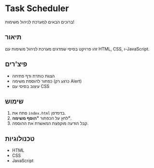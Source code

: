 # Task Scheduler

ברוכים הבאים למערכת לניהול משימות!

## תיאור
זהו פרויקט בסיסי שמדגים מערכת לניהול משימות עם HTML, CSS, ו-JavaScript.

## פיצ'רים
- הצגת כותרת ודף פתיחה
- כפתור להוספת משימה (כרגע רק Alert)
- עיצוב בסיסי עם CSS

## שימוש
1. פתח את `index.html` בדפדפן.
2. לחץ על הכפתור **"הוסף משימה"**.
3. קבל הודעה מוקפצת המאשרת את ההוספה.

## טכנולוגיות
- HTML
- CSS
- JavaScript

